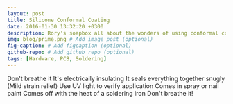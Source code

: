 ```yaml
---
layout: post
title: Silicone Conformal Coating
date: 2016-01-30 13:32:20 +0300
description: Rory's soapbox all about the wonders of using conformal coating in your projects! # Add post description (optional)
img: blog/prime.png # Add image post (optional)
fig-caption: # Add figcaption (optional)
github-repo: # Add github repo (optional)
tags: [Hardware, PCB, Soldering]
---
```


Don't breathe it
It's electrically insulating
It seals everything together snugly (Mild strain relief)
Use UV light to verify application
Comes in spray or nail paint
Comes off with the heat of a soldering iron
Don't breathe it!